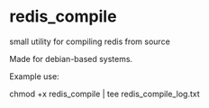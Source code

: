 # redis_compile
small utility for compiling redis from source

Made for debian-based systems.

Example use:

chmod +x redis_compile | tee redis_compile_log.txt
